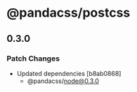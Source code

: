 # @pandacss/postcss

## 0.3.0

### Patch Changes

- Updated dependencies [b8ab0868]
  - @pandacss/node@0.3.0
